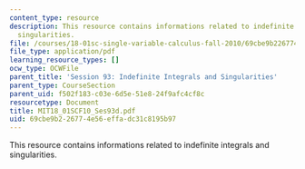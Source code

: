 ```yaml
---
content_type: resource
description: This resource contains informations related to indefinite integrals and
  singularities.
file: /courses/18-01sc-single-variable-calculus-fall-2010/69cbe9b226774e56effadc31c8195b97_MIT18_01SCF10_Ses93d.pdf
file_type: application/pdf
learning_resource_types: []
ocw_type: OCWFile
parent_title: 'Session 93: Indefinite Integrals and Singularities'
parent_type: CourseSection
parent_uid: f502f183-c03e-6d5e-51e8-24f9afc4cf8c
resourcetype: Document
title: MIT18_01SCF10_Ses93d.pdf
uid: 69cbe9b2-2677-4e56-effa-dc31c8195b97
---
```

This resource contains informations related to indefinite integrals and singularities.